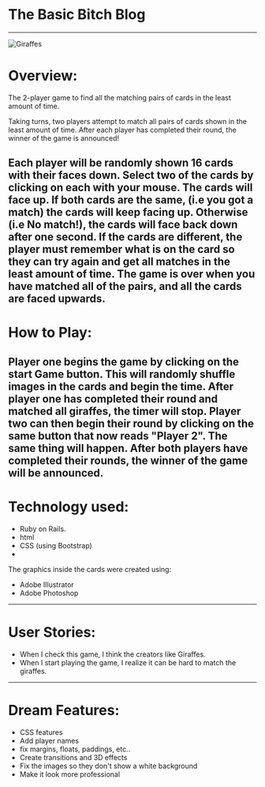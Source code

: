 # The Basic Bitch Blog
---

![Giraffes](giraffe/brown-giraffe.jpg)

# Overview:

The 2-player game to find all the matching pairs of cards in the least amount of time.

Taking turns, two players attempt to match all pairs of cards shown in the
least amount of time. After each player has completed their round, the winner of the game is announced!

Each player will be randomly shown 16 cards with their faces down.
Select two of the cards by clicking on each with your mouse.
The cards will face up. If both cards are the same, (i.e you got a match) the cards will keep facing up.
Otherwise (i.e No match!), the cards will face back down after one second.
If the cards are different, the player must remember what is on the card so they can try
again and get all matches in the least amount of time.
The game is over when you have matched all of the pairs, and all the cards are faced upwards.
---
# How to Play:

Player one begins the game by clicking on the start Game button.
This will randomly shuffle images in the cards and begin the time.
After player one has completed their round and matched all giraffes, the timer will stop.
Player two can then begin their round by clicking on the same button that now reads "Player 2".
The same thing will happen.
After both players have completed their rounds, the winner of the game will be announced.  
---
# Technology used:

+ Ruby on Rails.
+ html
+ CSS (using Bootstrap)
+

The graphics inside the cards were created using:
+ Adobe Illustrator
+ Adobe Photoshop
---
# User Stories:

+ When I check this game, I think the creators like Giraffes.
+ When I start playing the game, I realize it can be hard to match the giraffes.
---
# Dream Features:

+ CSS features
+ Add player names
+ fix margins, floats, paddings, etc..
+ Create transitions and 3D effects
+ Fix the images so they don't show a white background
+ Make it look more professional
